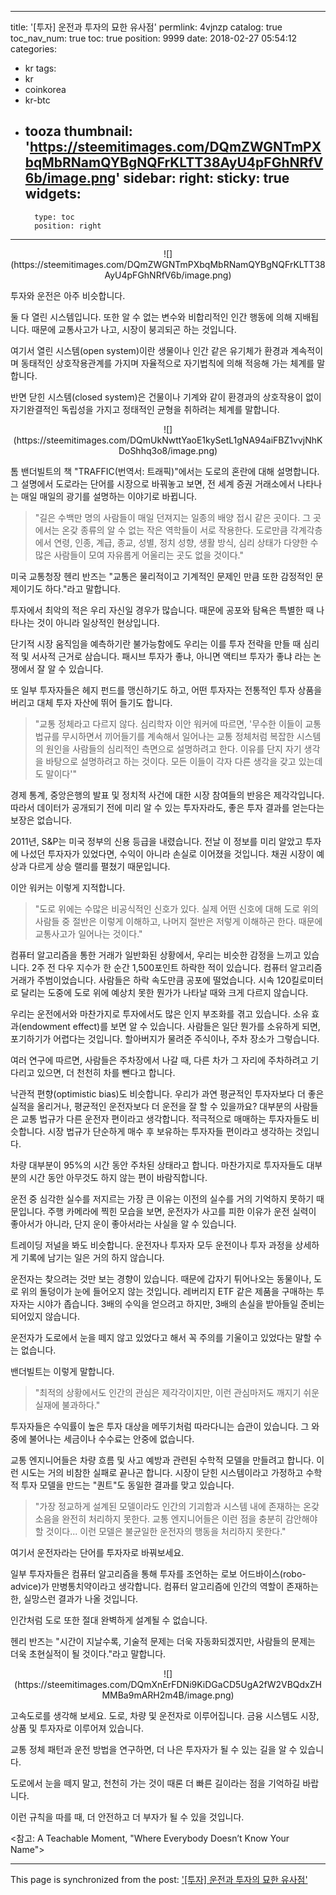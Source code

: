 
---
title: '[투자]  운전과 투자의 묘한 유사점'
permlink: 4vjnzp
catalog: true
toc_nav_num: true
toc: true
position: 9999
date: 2018-02-27 05:54:12
categories:
- kr
tags:
- kr
- coinkorea
- kr-btc
- tooza
thumbnail: 'https://steemitimages.com/DQmZWGNTmPXbqMbRNamQYBgNQFrKLTT38AyU4pFGhNRfV6b/image.png'
sidebar:
    right:
        sticky: true
widgets:
    -
        type: toc
        position: right
---


<center>
![](https://steemitimages.com/DQmZWGNTmPXbqMbRNamQYBgNQFrKLTT38AyU4pFGhNRfV6b/image.png)
</center>

투자와 운전은 아주 비슷합니다.

둘 다 열린 시스템입니다. 또한 알 수 없는 변수와 비합리적인 인간 행동에 의해 지배됩니다.  때문에 교통사고가 나고, 시장이 붕괴되곤 하는 것입니다.
 
여기서 열린 시스템(open system)이란 생물이나 인간 같은 유기체가 환경과 계속적이며 동태적인 상호작용관계를 가지며 자율적으로 자기법칙에 의해 적응해 가는 체계를 말합니다.

반면 닫힌 시스템(closed system)은 건물이나 기계와 같이 환경과의 상호작용이 없이 자기완결적인 독립성을 가지고 정태적인 균형을 취하려는 체계를 말합니다.

<center>
![](https://steemitimages.com/DQmUkNwttYaoE1kySetL1gNA94aiFBZ1vvjNhKDoShhq3o8/image.png)
</center>

톰 밴더빌트의 책 "TRAFFIC(번역서: 트래픽)"에서는 도로의 혼란에 대해 설명합니다.  그 설명에서 도로라는 단어를 시장으로 바꿔놓고 보면, 전 세계 증권 거래소에서 나타나는 매일 매일의 광기를 설명하는 이야기로 바뀝니다.

>"길은 수백만 명의 사람들이 매일 던져지는 일종의 배양 접시 같은 곳이다.  그 곳에서는 온갖 종류의 알 수 없는 작은 역학들이 서로 작용한다.  도로만큼 각계각층에서 연령, 인종, 계급, 종교, 성별, 정치 성향, 생활 방식, 심리 상태가 다양한 수많은 사람들이 모여 자유롭게 어울리는 곳도 없을 것이다."

미국 교통청장 헨리 반즈는 "교통은 물리적이고 기계적인 문제인 만큼 또한 감정적인 문제이기도 하다."라고 말합니다.

투자에서 최악의 적은 우리 자신일 경우가 많습니다.  때문에 공포와 탐욕은 특별한 때 나타나는 것이 아니라 일상적인 현상입니다. 

단기적 시장 움직임을 예측하기란 불가능함에도 우리는 이를 투자 전략을 만들 때 심리적 및 서사적 근거로 삼습니다.  패시브 투자가 좋냐, 아니면 액티브 투자가 좋냐 라는 논쟁에서 잘 알 수 있습니다. 

또 일부 투자자들은 헤지 펀드를 맹신하기도 하고, 어떤 투자자는 전통적인 투자 상품을 버리고 대체 투자 자산에 뛰어 들기도 합니다.

>"교통 정체라고 다르지 않다. 심리학자 이안 워커에 따르면, '무수한 이들이 교통 법규를 무시하면서 끼어들기를 계속해서 일어나는 교통 정체처럼 복잡한 시스템의 원인을 사람들의 심리적인 측면으로 설명하려고 한다.  이유를 단지 자기 생각을 바탕으로 설명하려고 하는 것이다.  모든 이들이 각자 다른 생각을 갖고 있는데도 말이다'"

경제 통계, 중앙은행의 발표 및 정치적 사건에 대한 시장 참여들의 반응은 제각각입니다.  따라서 데이터가 공개되기 전에 미리 알 수 있는  투자자라도, 좋은 투자 결과를 얻는다는 보장은 없습니다.

2011년, S&P는 미국 정부의 신용 등급을 내렸습니다.  전날 이 정보를 미리 알았고 투자에 나섰던 투자자가 있었다면, 수익이 아니라 손실로 이어졌을 것입니다.  채권 시장이 예상과 다르게 상승 랠리를 펼쳤기 때문입니다. 

이안 워커는 이렇게 지적합니다. 

>"도로 위에는 수많은 비공식적인 신호가 있다.  실제 어떤 신호에 대해  도로 위의 사람들 중 절반은 이렇게 이해하고, 나머지 절반은 저렇게 이해하곤 한다.  때문에 교통사고가 일어나는 것이다."

컴퓨터 알고리즘을 통한 거래가 일반화된 상황에서, 우리는 비슷한 감정을 느끼고 있습니다.  2주 전 다우 지수가 한 순간 1,500포인트 하락한 적이 있습니다.  컴퓨터 알고리즘 거래가 주범이었습니다.  사람들은 하락 속도만큼 공포에 떨었습니다.  시속 120킬로미터로 달리는  도중에 도로 위에 예상치 못한 뭔가가 나타날 때와 크게 다르지 않습니다.

우리는 운전에서와 마찬가지로 투자에서도 많은 인지 부조화를 겪고 있습니다.  소유 효과(endowment effect)를 보면 알 수 있습니다.   사람들은 일단 뭔가를 소유하게 되면, 포기하기가 어렵다는 것입니다.  할아버지가 물려준 주식이나, 주차 장소가 그렇습니다.

여러 연구에 따르면, 사람들은 주차장에서 나갈 때, 다른 차가 그 자리에 주차하려고 기다리고 있으면, 더 천천히 차를 뺀다고 합니다.

낙관적 편향(optimistic bias)도 비슷합니다.  우리가 과연 평균적인 투자자보다 더 좋은 실적을 올리거나, 평균적인 운전자보다 더 운전을 잘 할 수 있을까요?  대부분의 사람들은 교통 법규가 다른 운전자 편이라고 생각합니다.  적극적으로 매매하는 투자자들도 비슷합니다.  시장 법규가 단순하게 매수 후 보유하는 투자자들 편이라고 생각하는 것입니다. 

차량 대부분이 95%의 시간 동안 주차된 상태라고 합니다.  마찬가지로 투자자들도 대부분의 시간 동안 아무것도 하지 않는 편이 바람직합니다.

운전 중 심각한 실수를 저지르는 가장 큰 이유는 이전의 실수를 거의 기억하지 못하기 때문입니다.  주행 카메라에 찍힌 모습을 보면, 운전자가 사고를 피한 이유가 운전 실력이 좋아서가 아니라, 단지 운이 좋아서라는 사실을 알 수 있습니다. 

트레이딩 저널을 봐도 비슷합니다.  운전자나 투자자 모두 운전이나 투자 과정을 상세하게 기록에 남기는 일은 거의 하지 않습니다.

운전자는 찾으려는 것만 보는 경향이 있습니다.  때문에 갑자기 튀어나오는 동물이나, 도로 위의 돌덩이가 눈에 들어오지 않는 것입니다.  레버리지 ETF 같은 제품을 구매하는 투자자는 시야가 좁습니다.  3배의 수익을 얻으려고 하지만, 3배의 손실을 받아들일 준비는 되어있지 않습니다.

운전자가 도로에서 눈을 떼지 않고 있었다고 해서 꼭 주의를 기울이고 있었다는 말할 수는 없습니다.

밴더빌트는 이렇게 말합니다.

>"최적의 상황에서도 인간의 관심은 제각각이지만, 이런 관심마저도 깨지기 쉬운 실재에 불과하다."

투자자들은 수익률이 높은 투자 대상을 메뚜기처럼 따라다니는 습관이 있습니다.  그 와중에 불어나는 세금이나 수수료는 안중에 없습니다.

교통 엔지니어들은 차량 흐름 및 사고 예방과 관련된 수학적 모델을 만들려고 합니다. 이런 시도는 거의 비참한 실패로 끝나곤 합니다.  시장이 닫힌 시스템이라고 가정하고 수학적 투자 모델을 만드는 "퀀트"도 동일한 결과를 맞고 있습니다.

>"가장 정교하게 설계된 모델이라도 인간의 기괴함과 시스템 내에 존재하는 온갖 소음을 완전히 처리하지 못한다.  교통 엔지니어들은 이런 점을 충분히 감안해야 할 것이다...  이런 모델은 불균일한 운전자의 행동을 처리하지 못한다."

여기서 운전자라는 단어를 투자자로 바꿔보세요.

일부 투자자들은 컴퓨터 알고리즘을 통해 투자를 조언하는 로보 어드바이스(robo-advice)가 만병통치약이라고 생각합니다.  컴퓨터 알고리즘에 인간의 역할이 존재하는 한, 실망스런 결과가 나올 것입니다. 

인간처럼 도로 또한 절대 완벽하게 설계될 수 없습니다.

헨리 반즈는 "시간이 지날수록, 기술적 문제는 더욱 자동화되겠지만, 사람들의 문제는 더욱 초현실적이 될 것이다."라고 말합니다.

<center>
![](https://steemitimages.com/DQmXnErFDNi9KiDGaCD5UgA2fW2VBQdxZHMMBa9mARH2m4B/image.png)
</center>

고속도로를 생각해 보세요.  도로, 차량 및 운전자로 이루어집니다.  금융 시스템도 시장, 상품 및 투자자로 이루어져 있습니다.

교통 정체 패턴과 운전 방법을 연구하면, 더 나은 투자자가 될 수 있는 길을 알 수 있습니다.

도로에서 눈을 떼지 말고, 천천히 가는 것이 때론 더 빠른 길이라는 점을 기억하길 바랍니다.

이런 규칙을 따를 때, 더 안전하고 더 부자가 될 수 있을 것입니다.

<참고: A Teachable Moment, "Where Everybody Doesn’t Know Your Name">

- - -

This page is synchronized from the post: ['[투자]  운전과 투자의 묘한 유사점'](https://steemit.com/@pius.pius/4vjnzp)
